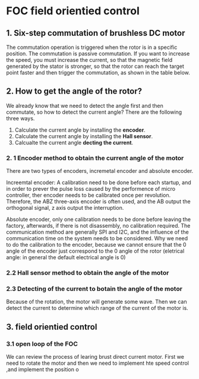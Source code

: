 # FOC field orientied control 

## 1. Six-step commutation of brushless DC motor
The commutation operation is triggered when the rotor is in a specific position. The commutation is passive commutation. If you want to increase the speed, you must increase the current, so that the magnetic field generated by the stator is stronger, so that the rotor can reach the target point faster and then trigger the commutation, as shown in the table below.

## 2. How to get the angle of the rotor?
We already know that we need to detect the angle first and then commutate, so how to detect the current angle? There are the following three ways. 
1. Calculate the current angle by installing the **encoder**. 
2. Calculate the current angle by installing the **Hall sensor**.
3. Calcualte the current angle **decting the current**.
   
### 2. 1 Encoder method to obtain the current angle of the motor
There are two types of encoders, incremetal encoder and absolute encoder. 

Increemtal encoder: A calibration need to be done before each startup, and in order to prever the pulse loss caused by the performence of micro controller, ther encoder needs to be calibrated once per revolution. Therefore, the ABZ three-axis encoder is often used, and the AB output the orthogonal signal, z axis output the interruption. 

Absolute encoder, only one calibration needs to be done before leaving the factory, afterwards, if there is not disassembly, no calibration required. The communication method are generally SPI and I2C, and the influence of the communication time on the system needs to be considered. Why we need to do the calibration to the encoder, because we cannot ensure that the 0 angle of the encoder just correspond to the 0 angle of the rotor (eletrical angle: in general the default electrical angle is 0)

### 2.2 Hall sensor method to obtain the angle of the motor

### 2.3 Detecting of the current to botain the angle of the motor

Because of the rotation, the motor will generate some wave. Then we can detect the current to determine which range of the current of the motor is. 

## 3. field orientied control 
### 3.1 open loop of the FOC
We can review the process of learing brust direct current motor. First we need to rotate the motor and then we need to implement hte speed control ,and implement the position o 